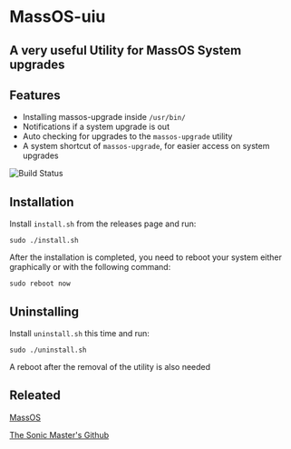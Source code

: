 # MassOS-uiu
## A very useful Utility for MassOS System upgrades


## Features

- Installing massos-upgrade inside `/usr/bin/`
- Notifications if a system upgrade is out
- Auto checking for upgrades to the `massos-upgrade` utility 
- A system shortcut of `massos-upgrade`, for easier access on system upgrades

![Build Status](https://travis-ci.org/joemccann/dillinger.svg?branch=master)

## Installation

Install `install.sh` from the releases page and run:

```
sudo ./install.sh
```

After the installation is completed, you need to reboot your system either graphically or with the following command:

```
sudo reboot now
```

## Uninstalling

Install `uninstall.sh` this time and run:

```
sudo ./uninstall.sh
```

A reboot after the removal of the utility is also needed

## Releated

[MassOS](https://github.com/TheSonicMaster/MassOS)

[The Sonic Master's Github](https://github.com/TheSonicMaster)
